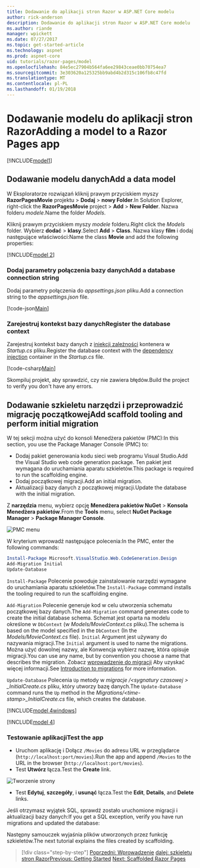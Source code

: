 ```yaml
---
title: Dodawanie do aplikacji stron Razor w ASP.NET Core modelu
author: rick-anderson
description: Dodawanie do aplikacji stron Razor w ASP.NET Core modelu
ms.author: riande
manager: wpickett
ms.date: 07/27/2017
ms.topic: get-started-article
ms.technology: aspnet
ms.prod: aspnet-core
uid: tutorials/razor-pages/model
ms.openlocfilehash: 84e5ec27904b564fa6ee29843ceae0bb70754ea7
ms.sourcegitcommit: 3e303620a125325bb9abd4b2d315c106fb8c47fd
ms.translationtype: MT
ms.contentlocale: pl-PL
ms.lasthandoff: 01/19/2018
---
```

# <a name="adding-a-model-to-a-razor-pages-app"></a><span data-ttu-id="6c203-103">Dodawanie modelu do aplikacji stron Razor</span><span class="sxs-lookup"><span data-stu-id="6c203-103">Adding a model to a Razor Pages app</span></span>

[!INCLUDE[model1](../../includes/RP/model1.md)]

## <a name="add-a-data-model"></a><span data-ttu-id="6c203-104">Dodawanie modelu danych</span><span class="sxs-lookup"><span data-stu-id="6c203-104">Add a data model</span></span>

<span data-ttu-id="6c203-105">W Eksploratorze rozwiązań kliknij prawym przyciskiem myszy **RazorPagesMovie** projektu > **Dodaj** > **nowy Folder**.</span><span class="sxs-lookup"><span data-stu-id="6c203-105">In Solution Explorer, right-click the **RazorPagesMovie** project > **Add** > **New Folder**.</span></span> <span data-ttu-id="6c203-106">Nazwa folderu *modele*.</span><span class="sxs-lookup"><span data-stu-id="6c203-106">Name the folder *Models*.</span></span>

<span data-ttu-id="6c203-107">Kliknij prawym przyciskiem myszy *modele* folderu.</span><span class="sxs-lookup"><span data-stu-id="6c203-107">Right click the *Models* folder.</span></span> <span data-ttu-id="6c203-108">Wybierz **dodać** > **klasy**.</span><span class="sxs-lookup"><span data-stu-id="6c203-108">Select **Add** > **Class**.</span></span> <span data-ttu-id="6c203-109">Nazwa klasy **film** i dodaj następujące właściwości:</span><span class="sxs-lookup"><span data-stu-id="6c203-109">Name the class **Movie** and add the following properties:</span></span>

[!INCLUDE[model 2](../../includes/RP/model2.md)]

<a name="cs"></a>
### <a name="add-a-database-connection-string"></a><span data-ttu-id="6c203-110">Dodaj parametry połączenia bazy danych</span><span class="sxs-lookup"><span data-stu-id="6c203-110">Add a database connection string</span></span>

<span data-ttu-id="6c203-111">Dodaj parametry połączenia do *appsettings.json* pliku.</span><span class="sxs-lookup"><span data-stu-id="6c203-111">Add a connection string to the *appsettings.json* file.</span></span>

[!code-json[Main](../../tutorials/razor-pages/razor-pages-start/sample/RazorPagesMovie/appsettings.json?highlight=8-10)]

<a name="reg"></a>
###  <a name="register-the-database-context"></a><span data-ttu-id="6c203-112">Zarejestruj kontekst bazy danych</span><span class="sxs-lookup"><span data-stu-id="6c203-112">Register the database context</span></span>

<span data-ttu-id="6c203-113">Zarejestruj kontekst bazy danych z [iniekcji zależności](xref:fundamentals/dependency-injection) kontenera w *Startup.cs* pliku.</span><span class="sxs-lookup"><span data-stu-id="6c203-113">Register the database context with the [dependency injection](xref:fundamentals/dependency-injection) container in the *Startup.cs* file.</span></span>

[!code-csharp[Main](../../tutorials/razor-pages/razor-pages-start/sample/RazorPagesMovie/Startup.cs?name=snippet_ConfigureServices&highlight=3-5,7-9)]

<span data-ttu-id="6c203-114">Skompiluj projekt, aby sprawdzić, czy nie zawiera błędów.</span><span class="sxs-lookup"><span data-stu-id="6c203-114">Build the project to verify you don't have any errors.</span></span>

<a name="pmc"></a>
## <a name="add-scaffold-tooling-and-perform-initial-migration"></a><span data-ttu-id="6c203-115">Dodawanie szkieletu narzędzi i przeprowadzić migrację początkowej</span><span class="sxs-lookup"><span data-stu-id="6c203-115">Add scaffold tooling and perform initial migration</span></span>

<span data-ttu-id="6c203-116">W tej sekcji można użyć do konsoli Menedżera pakietów (PMC):</span><span class="sxs-lookup"><span data-stu-id="6c203-116">In this section, you use the Package Manager Console (PMC) to:</span></span>

* <span data-ttu-id="6c203-117">Dodaj pakiet generowania kodu sieci web programu Visual Studio.</span><span class="sxs-lookup"><span data-stu-id="6c203-117">Add the Visual Studio web code generation package.</span></span> <span data-ttu-id="6c203-118">Ten pakiet jest wymagana do uruchamiania aparatu szkieletów.</span><span class="sxs-lookup"><span data-stu-id="6c203-118">This package is required to run the scaffolding engine.</span></span>
* <span data-ttu-id="6c203-119">Dodaj początkowej migracji.</span><span class="sxs-lookup"><span data-stu-id="6c203-119">Add an initial migration.</span></span>
* <span data-ttu-id="6c203-120">Aktualizacji bazy danych z początkowej migracji.</span><span class="sxs-lookup"><span data-stu-id="6c203-120">Update the database with the initial migration.</span></span>

<span data-ttu-id="6c203-121">Z **narzędzia** menu, wybierz opcję **Menedżera pakietów NuGet** > **Konsola Menedżera pakietów**.</span><span class="sxs-lookup"><span data-stu-id="6c203-121">From the **Tools** menu, select **NuGet Package Manager** > **Package Manager Console**.</span></span>

  ![PMC menu](../first-mvc-app/adding-model/_static/pmc.png)

<span data-ttu-id="6c203-123">W kryterium wprowadź następujące polecenia:</span><span class="sxs-lookup"><span data-stu-id="6c203-123">In the PMC, enter the following commands:</span></span>

```powershell
Install-Package Microsoft.VisualStudio.Web.CodeGeneration.Design
Add-Migration Initial
Update-Database
```

<span data-ttu-id="6c203-124">`Install-Package` Polecenie powoduje zainstalowanie narzędzi wymagane do uruchamiania aparatu szkieletów.</span><span class="sxs-lookup"><span data-stu-id="6c203-124">The `Install-Package` command installs the tooling required to run the scaffolding engine.</span></span>

<span data-ttu-id="6c203-125">`Add-Migration` Polecenie generuje kod w celu utworzenia schematu początkowej bazy danych.</span><span class="sxs-lookup"><span data-stu-id="6c203-125">The `Add-Migration` command generates code to create the initial database schema.</span></span> <span data-ttu-id="6c203-126">Schemat jest oparta na modelu określone w `DbContext` (w *Models/MovieContext.cs* pliku).</span><span class="sxs-lookup"><span data-stu-id="6c203-126">The schema is based on the model specified in the `DbContext` (In the *Models/MovieContext.cs* file).</span></span> <span data-ttu-id="6c203-127">`Initial` Argument jest używany do nazywania migracji.</span><span class="sxs-lookup"><span data-stu-id="6c203-127">The `Initial` argument is used to name the migrations.</span></span> <span data-ttu-id="6c203-128">Można użyć dowolnej nazwy, ale Konwencja wybierz nazwę, która opisuje migracji.</span><span class="sxs-lookup"><span data-stu-id="6c203-128">You can use any name, but by convention you choose a name that describes the migration.</span></span> <span data-ttu-id="6c203-129">Zobacz [wprowadzenie do migracji](xref:data/ef-mvc/migrations#introduction-to-migrations) Aby uzyskać więcej informacji.</span><span class="sxs-lookup"><span data-stu-id="6c203-129">See [Introduction to migrations](xref:data/ef-mvc/migrations#introduction-to-migrations) for more information.</span></span>

<span data-ttu-id="6c203-130">`Update-Database` Polecenia `Up` metody w *migracje /\<sygnatury czasowej > _InitialCreate.cs* pliku, który utworzy bazę danych.</span><span class="sxs-lookup"><span data-stu-id="6c203-130">The `Update-Database` command runs the `Up` method in the *Migrations/\<time-stamp>_InitialCreate.cs* file, which creates the database.</span></span>

[!INCLUDE[model 4windows](../../includes/RP/model4Win.md)]

[!INCLUDE[model 4](../../includes/RP/model4tbl.md)]

<a name="test"></a>
### <a name="test-the-app"></a><span data-ttu-id="6c203-131">Testowanie aplikacji</span><span class="sxs-lookup"><span data-stu-id="6c203-131">Test the app</span></span>

* <span data-ttu-id="6c203-132">Uruchom aplikację i Dołącz `/Movies` do adresu URL w przeglądarce (`http://localhost:port/movies`).</span><span class="sxs-lookup"><span data-stu-id="6c203-132">Run the app and append `/Movies` to the URL in the browser (`http://localhost:port/movies`).</span></span>
* <span data-ttu-id="6c203-133">Test **Utwórz** łącza.</span><span class="sxs-lookup"><span data-stu-id="6c203-133">Test the **Create** link.</span></span>

 ![Tworzenie strony](../../tutorials/razor-pages/model/_static/conan.png)

<a name="scaffold"></a>

* <span data-ttu-id="6c203-135">Test **Edytuj**, **szczegóły**, i **usunąć** łącza.</span><span class="sxs-lookup"><span data-stu-id="6c203-135">Test the **Edit**, **Details**, and **Delete** links.</span></span>

<span data-ttu-id="6c203-136">Jeśli otrzymasz wyjątek SQL, sprawdź zostało uruchomione migracji i aktualizacji bazy danych:</span><span class="sxs-lookup"><span data-stu-id="6c203-136">If you get a SQL exception, verify you have run migrations and updated the database:</span></span>

<span data-ttu-id="6c203-137">Następny samouczek wyjaśnia plików utworzonych przez funkcję szkieletów.</span><span class="sxs-lookup"><span data-stu-id="6c203-137">The next tutorial explains the files created by scaffolding.</span></span>

>[!div class="step-by-step"]
<span data-ttu-id="6c203-138">[Poprzedni: Wprowadzenie](xref:tutorials/razor-pages/razor-pages-start)
[dalej: szkieletu stron Razor](xref:tutorials/razor-pages/page)</span><span class="sxs-lookup"><span data-stu-id="6c203-138">[Previous: Getting Started](xref:tutorials/razor-pages/razor-pages-start)
[Next: Scaffolded Razor Pages](xref:tutorials/razor-pages/page)</span></span>    
